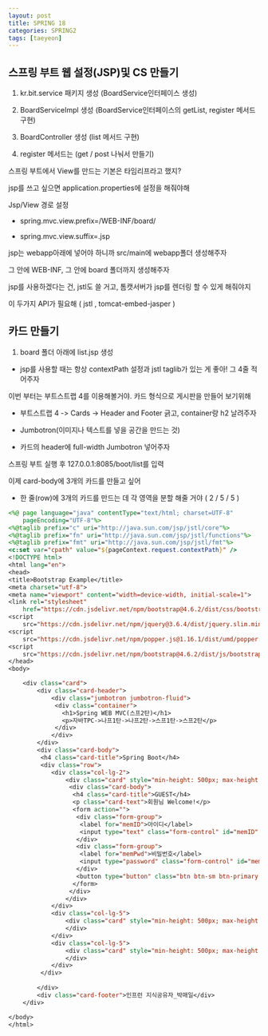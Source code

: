 ```yaml
---
layout: post
title: SPRING 18
categories: SPRING2
tags: [taeyeon]
---
```



## 스프링 부트 웹 설정(JSP)및 CS 만들기

1. kr.bit.service 패키지 생성 (BoardService인터페이스 생성)

2. BoardServiceImpl 생성 (BoardService인터페이스의 getList, register 메서드 구현)

3. BoardController 생성 (list 메서드 구현)

4. register 메서드는 (get / post 나눠서 만들기)

스프링 부트에서 View를 만드는 기본은 타임리프라고 했지?

jsp를 쓰고 싶으면 application.properties에 설정을 해줘야해 

Jsp/View 경로 설정

- spring.mvc.view.prefix=/WEB-INF/board/ 

- spring.mvc.view.suffix=.jsp

jsp는 webapp아래에 넣어야 하니까 src/main에 webapp폴더 생성해주자

그 안에 WEB-INF, 그 안에 board 폴더까지 생성해주자

jsp를 사용하겠다는 건, jstl도 쓸 거고, 톰캣서버가 jsp를 렌더링 할 수 있게 해줘야지

이 두가지 API가 필요해 ( jstl , tomcat-embed-jasper )


## 카드 만들기

1. board 폴더 아래에 list.jsp 생성

- jsp를 사용할 때는 항상 contextPath 설정과 jstl taglib가 있는 게 좋아! 그 4줄 적어주자

이번 부터는 부트스트랩 4를 이용해볼거야. 카드 형식으로 게시판을 만들어 보기위해

- 부트스트랩 4 -> Cards -> Header and Footer 긁고, container랑 h2 날려주자

- Jumbotron(이미지나 텍스트를 넣을 공간을 만드는 것)

- 카드의 header에 full-width Jumbotron 넣어주자

스프링 부트 실행 후 127.0.0.1:8085/boot/list를 입력

이제 card-body에 3개의 카드를 만들고 싶어

- 한 줄(row)에 3개의 카드를 만드는 데 각 영역을 분할 해줄 거야 ( 2 / 5 / 5 )

```1=list.jsp
<%@ page language="java" contentType="text/html; charset=UTF-8"
	pageEncoding="UTF-8"%>
<%@taglib prefix="c" uri="http://java.sun.com/jsp/jstl/core"%>
<%@taglib prefix="fn" uri="http://java.sun.com/jsp/jstl/functions"%>
<%@taglib prefix="fmt" uri="http://java.sun.com/jsp/jstl/fmt"%>
<c:set var="cpath" value="${pageContext.request.contextPath}" />
<!DOCTYPE html>
<html lang="en">
<head>
<title>Bootstrap Example</title>
<meta charset="utf-8">
<meta name="viewport" content="width=device-width, initial-scale=1">
<link rel="stylesheet"
	href="https://cdn.jsdelivr.net/npm/bootstrap@4.6.2/dist/css/bootstrap.min.css">
<script
	src="https://cdn.jsdelivr.net/npm/jquery@3.6.4/dist/jquery.slim.min.js"></script>
<script
	src="https://cdn.jsdelivr.net/npm/popper.js@1.16.1/dist/umd/popper.min.js"></script>
<script
	src="https://cdn.jsdelivr.net/npm/bootstrap@4.6.2/dist/js/bootstrap.bundle.min.js"></script>
</head>
<body>

	<div class="card">
		<div class="card-header">
			<div class="jumbotron jumbotron-fluid">
			 <div class="container">
			   <h1>Spring WEB MVC(스프2탄)</h1>
			   <p>자바TPC->나프1탄->나프2탄->스프1탄->스프2탄</p>
			 </div>
			</div>
		</div>
		<div class="card-body">
		 <h4 class="card-title">Spring Boot</h4>
		 <div class="row">
		 	<div class="col-lg-2">
		 		<div class="card" style="min-height: 500px; max-height: 1000px">
		 		 <div class="card-body">
		 		  <h4 class="card-title">GUEST</h4>
		 		  <p class="card-text">회원님 Welcome!</p>
		 		  <form action="">
		 		   <div class="form-group">
		 		   	<label for="memID">아이디</label>
		 		   	<input type="text" class="form-control" id="memID" name="memID"/>
		 		   </div>
		 		   <div class="form-group">
		 		   	<label for="memPwd">비밀번호</label>
		 		   	<input type="password" class="form-control" id="memPwd" name="memPwd"/>
		 		   </div>
		 		   <button type="button" class="btn btn-sm btn-primary form-control">로그인</button>
		 		  </form>
		 		 </div>
		 		</div>
		 	</div>
		 	<div class="col-lg-5">
		 		<div class="card" style="min-height: 500px; max-height: 1000px">
		 		</div>
		 	</div>
		 	<div class="col-lg-5">
		 		<div class="card" style="min-height: 500px; max-height: 1000px">
		 		</div>
		 	</div>
		 </div>
		 
		</div>
		<div class="card-footer">인프런 지식공유자_박매일</div>
	</div>

</body>
</html>
```



